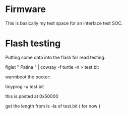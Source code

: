 # Firmware

This is basically my test space for an interface test SOC.


# Flash testing

Putting some data into the flash for read  testing. 

figlet " Patina "  | cowsay -f turtle -n > test.bit

warmboot the pooter: 

tinyprog -u test.bit 

this is posted at 0x50000 

get the length from ls -la of test.bit ( for now )

